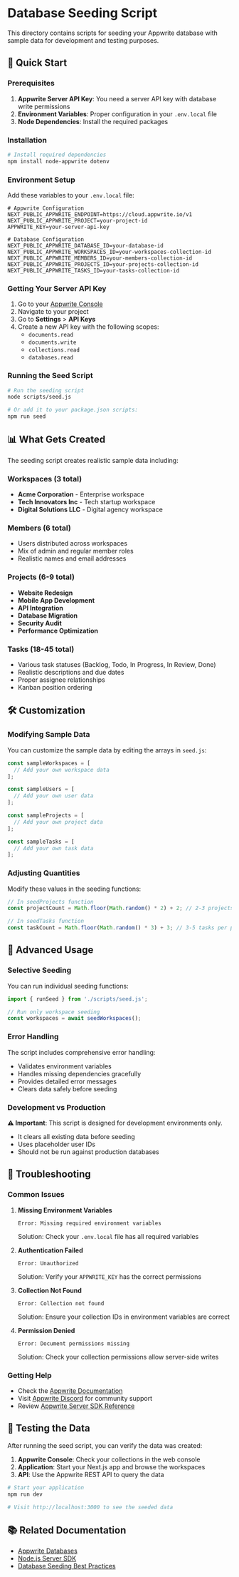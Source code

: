 # Database Seeding Script

This directory contains scripts for seeding your Appwrite database with sample data for development and testing purposes.

## 🚀 Quick Start

### Prerequisites

1. **Appwrite Server API Key**: You need a server API key with database write permissions
2. **Environment Variables**: Proper configuration in your `.env.local` file
3. **Node Dependencies**: Install the required packages

### Installation

```bash
# Install required dependencies
npm install node-appwrite dotenv
```

### Environment Setup

Add these variables to your `.env.local` file:

```env
# Appwrite Configuration
NEXT_PUBLIC_APPWRITE_ENDPOINT=https://cloud.appwrite.io/v1
NEXT_PUBLIC_APPWRITE_PROJECT=your-project-id
APPWRITE_KEY=your-server-api-key

# Database Configuration
NEXT_PUBLIC_APPWRITE_DATABASE_ID=your-database-id
NEXT_PUBLIC_APPWRITE_WORKSPACES_ID=your-workspaces-collection-id
NEXT_PUBLIC_APPWRITE_MEMBERS_ID=your-members-collection-id
NEXT_PUBLIC_APPWRITE_PROJECTS_ID=your-projects-collection-id
NEXT_PUBLIC_APPWRITE_TASKS_ID=your-tasks-collection-id
```

### Getting Your Server API Key

1. Go to your [Appwrite Console](https://cloud.appwrite.io)
2. Navigate to your project
3. Go to **Settings** > **API Keys**
4. Create a new API key with the following scopes:
   - `documents.read`
   - `documents.write`
   - `collections.read`
   - `databases.read`

### Running the Seed Script

```bash
# Run the seeding script
node scripts/seed.js

# Or add it to your package.json scripts:
npm run seed
```

## 📊 What Gets Created

The seeding script creates realistic sample data including:

### Workspaces (3 total)
- **Acme Corporation** - Enterprise workspace
- **Tech Innovators Inc** - Tech startup workspace  
- **Digital Solutions LLC** - Digital agency workspace

### Members (6 total)
- Users distributed across workspaces
- Mix of admin and regular member roles
- Realistic names and email addresses

### Projects (6-9 total)
- **Website Redesign**
- **Mobile App Development** 
- **API Integration**
- **Database Migration**
- **Security Audit**
- **Performance Optimization**

### Tasks (18-45 total)
- Various task statuses (Backlog, Todo, In Progress, In Review, Done)
- Realistic descriptions and due dates
- Proper assignee relationships
- Kanban position ordering

## 🛠️ Customization

### Modifying Sample Data

You can customize the sample data by editing the arrays in `seed.js`:

```javascript
const sampleWorkspaces = [
  // Add your own workspace data
];

const sampleUsers = [
  // Add your own user data
];

const sampleProjects = [
  // Add your own project data
];

const sampleTasks = [
  // Add your own task data
];
```

### Adjusting Quantities

Modify these values in the seeding functions:

```javascript
// In seedProjects function
const projectCount = Math.floor(Math.random() * 2) + 2; // 2-3 projects per workspace

// In seedTasks function  
const taskCount = Math.floor(Math.random() * 3) + 3; // 3-5 tasks per project
```

## 🔧 Advanced Usage

### Selective Seeding

You can run individual seeding functions:

```javascript
import { runSeed } from './scripts/seed.js';

// Run only workspace seeding
const workspaces = await seedWorkspaces();
```

### Error Handling

The script includes comprehensive error handling:
- Validates environment variables
- Handles missing dependencies gracefully
- Provides detailed error messages
- Clears data safely before seeding

### Development vs Production

**⚠️ Important**: This script is designed for development environments only. 

- It clears all existing data before seeding
- Uses placeholder user IDs
- Should not be run against production databases

## 📝 Troubleshooting

### Common Issues

1. **Missing Environment Variables**
   ```
   Error: Missing required environment variables
   ```
   Solution: Check your `.env.local` file has all required variables

2. **Authentication Failed**
   ```
   Error: Unauthorized
   ```
   Solution: Verify your `APPWRITE_KEY` has the correct permissions

3. **Collection Not Found**
   ```
   Error: Collection not found
   ```
   Solution: Ensure your collection IDs in environment variables are correct

4. **Permission Denied**
   ```
   Error: Document permissions missing
   ```
   Solution: Check your collection permissions allow server-side writes

### Getting Help

- Check the [Appwrite Documentation](https://appwrite.io/docs)
- Visit [Appwrite Discord](https://discord.gg/appwrite) for community support
- Review [Appwrite Server SDK Reference](https://appwrite.io/docs/server/databases)

## 🧪 Testing the Data

After running the seed script, you can verify the data was created:

1. **Appwrite Console**: Check your collections in the web console
2. **Application**: Start your Next.js app and browse the workspaces
3. **API**: Use the Appwrite REST API to query the data

```bash
# Start your application
npm run dev

# Visit http://localhost:3000 to see the seeded data
```

## 📚 Related Documentation

- [Appwrite Databases](https://appwrite.io/docs/databases)
- [Node.js Server SDK](https://appwrite.io/docs/server/databases)
- [Database Seeding Best Practices](https://appwrite.io/threads/1096115914245668914) 